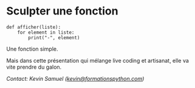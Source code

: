 # Sculpter une fonction

	def afficher(liste):
		for element in liste:
			print("-", element)

Une fonction simple.

Mais dans cette présentation qui mélange live coding et artisanat, elle va vite prendre du galon.

*Contact: Kevin Samuel (kevin@formationspython.com)*